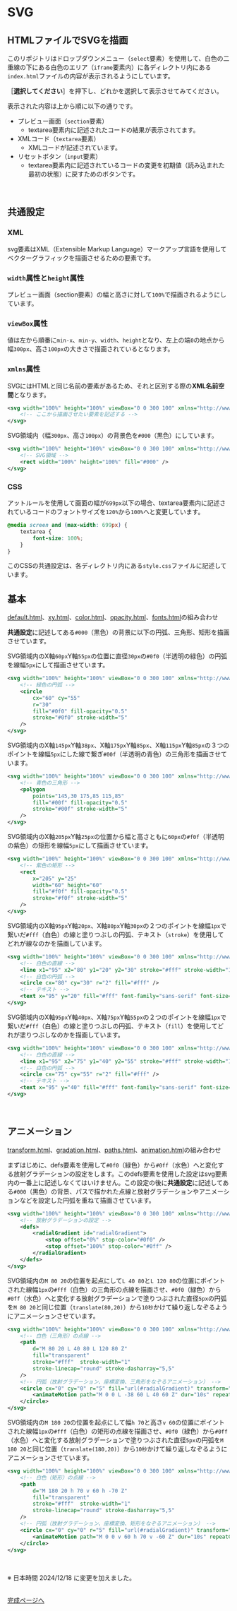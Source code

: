 # SVG

## HTMLファイルでSVGを描画

このリポジトリはドロップダウンメニュー（`select`要素）を使用して、白色の二重線の下にある白色のエリア（`iframe`要素内）に各ディレクトリ内にある`index.html`ファイルの内容が表示されるようにしています。

［**選択してください**］を押下し、どれかを選択して表示させてみてください。

表示された内容は上から順に以下の通りです。

- プレビュー画面（`section`要素）
    - textarea要素内に記述されたコードの結果が表示されてます。
- XMLコード（`textarea`要素）
    - XMLコードが記述されています。
- リセットボタン（`input`要素）
    - textarea要素内に記述されているコードの変更を初期値（読み込まれた最初の状態）に戻すためのボタンです。
<br>

## 共通設定

### XML

svg要素はXML（Extensible Markup Language）マークアップ言語を使用してベクターグラフィックを描画させるための要素です。

### `width`属性と`height`属性

プレビュー画面（section要素）の幅と高さに対して`100%`で描画されるようにしています。

### `viewBox`属性

値は左から順番に`min-x`、`min-y`、`width`、`height`となり、左上の端`0`の地点から幅`300px`、高さ`100px`の大きさで描画されているとなります。

### `xmlns`属性

SVGにはHTMLと同じ名前の要素があるため、それと区別する際の**XML名前空間**となります。

```xml
<svg width="100%" height="100%" viewBox="0 0 300 100" xmlns="http://www.w3.org/2000/svg">
    <!-- ここから描画させたい要素を記述する -->
</svg>
```

SVG領域内（幅`300px`、高さ`100px`）の背景色を`#000`（黒色）にしています。

```xml
<svg width="100%" height="100%" viewBox="0 0 300 100" xmlns="http://www.w3.org/2000/svg" >
    <!-- SVG領域 -->
    <rect width="100%" height="100%" fill="#000" />
</svg>
```

### CSS

アットルールを使用して画面の幅が`699px`以下の場合、textarea要素内に記述されているコードのフォントサイズを`120%`から`100%`へと変更しています。 

```css
@media screen and (max-width: 699px) {
    textarea {
        font-size: 100%;
    }
}
```

このCSSの共通設定は、各ディレクトリ内にある`style.css`ファイルに記述しています。
<br>

## 基本

[default.html](basic/resources/default.html "basic/resources/default.html")、[xy.html](basic/resources/xy.html "basic/resources/xy.html")、[color.html](basic/resources/color.html "basic/resources/color.html")、[opacity.html](basic/resources/opacity.html "basic/resources/opacity.html")、[fonts.html](basic/resources/fonts.html "basic/resources/fonts.html")の組み合わせ

**共通設定**に記述してある`#000`（黒色）の背景に以下の円弧、三角形、矩形を描画させています。

SVG領域内のX軸`60px`Y軸`55px`の位置に直径`30px`の`#0f0`（半透明の緑色）の円弧を線幅`5px`にして描画させています。

```xml
<svg width="100%" height="100%" viewBox="0 0 300 100" xmlns="http://www.w3.org/2000/svg" >
    <!-- 緑色の円弧 -->
    <circle
        cx="60" cy="55"
        r="30"
        fill="#0f0" fill-opacity="0.5"
        stroke="#0f0" stroke-width="5"
    />
</svg>
```

SVG領域内のX軸`145px`Y軸`38px`、X軸`175px`Y軸`85px`、X軸`115px`Y軸`85px`の３つのポイントを線幅`5px`にした線で繋ぎ`#00f`（半透明の青色）の三角形を描画させています。

```xml
<svg width="100%" height="100%" viewBox="0 0 300 100" xmlns="http://www.w3.org/2000/svg" >
    <!-- 青色の三角形 -->
    <polygon
        points="145,30 175,85 115,85"
        fill="#00f" fill-opacity="0.5"
        stroke="#00f" stroke-width="5"
    />
</svg>
```

SVG領域内のX軸`205px`Y軸`25px`の位置から幅と高さともに`60px`の`#f0f`（半透明の紫色）の矩形を線幅`5px`にして描画させています。

```xml
<svg width="100%" height="100%" viewBox="0 0 300 100" xmlns="http://www.w3.org/2000/svg" >
    <!-- 紫色の矩形 -->
    <rect
        x="205" y="25"
        width="60" height="60"
        fill="#f0f" fill-opacity="0.5"
        stroke="#f0f" stroke-width="5"
    />
</svg>
```

SVG領域内のX軸`95px`Y軸`20px`、X軸`80px`Y軸`30px`の２つのポイントを線幅`1px`で繋いだ`#fff`（白色）の線と塗りつぶしの円弧、テキスト（`stroke`）を使用してどれが線なのかを描画しています。

```xml
<svg width="100%" height="100%" viewBox="0 0 300 100" xmlns="http://www.w3.org/2000/svg" >
    <!-- 白色の直線 -->
    <line x1="95" x2="80" y1="20" y2="30" stroke="#fff" stroke-width="1" />
    <!-- 白色の円弧 -->
    <circle cx="80" cy="30" r="2" fill="#fff" />
    <!-- テキスト -->
    <text x="95" y="20" fill="#fff" font-family="sans-serif" font-size="16px">stroke</text>
</svg>
```

SVG領域内のX軸`95px`Y軸`40px`、X軸`75px`Y軸`55px`の２つのポイントを線幅`1px`で繋いだ`#fff`（白色）の線と塗りつぶしの円弧、テキスト（`fill`）を使用してどれが塗りつぶしなのかを描画しています。

```xml
<svg width="100%" height="100%" viewBox="0 0 300 100" xmlns="http://www.w3.org/2000/svg" >
    <!-- 白色の直線 -->
    <line x1="95" x2="75" y1="40" y2="55" stroke="#fff" stroke-width="1" />
    <!-- 白色の円弧 -->
    <circle cx="75" cy="55" r="2" fill="#fff" />
    <!-- テキスト -->
    <text x="95" y="40" fill="#fff" font-family="sans-serif" font-size="16px">fill</text>
</svg>
```
<br>

## アニメーション

[transform.html](advanced/resources/transform.html "advanced/resources/transform.html")、[gradation.html](advanced/resources/gradation.html "advanced/resources/gradation.html")、[paths.html](advanced/resources/paths.html "advanced/resources/paths.html")、[animation.html](advanced/resources/animation.html "advanced/resources/animation.html")の組み合わせ

まずはじめに、defs要素を使用して`#0f0`（緑色）から`#0ff`（水色）へと変化する放射グラデーションの設定をします。このdefs要素を使用した設定はsvg要素内の一番上に記述しなくてはいけません。この設定の後に**共通設定**に記述してある`#000`（黒色）の背景、パスで描かれた点線と放射グラデーションやアニメーションなどを設定した円弧を重ねて描画させています。

```xml
<svg width="100%" height="100%" viewBox="0 0 300 100" xmlns="http://www.w3.org/2000/svg" >
    <!-- 放射グラデーションの設定 -->
    <defs>
        <radialGradient id="radialGradient">
            <stop offset="0%" stop-color="#0f0" />
            <stop offset="100%" stop-color="#0ff" />
        </radialGradient>
    </defs>
</svg>
```

SVG領域内の`M 80 20`の位置を起点にして`L 40 80`と`L 120 80`の位置にポイントされた線幅`1px`の`#fff`（白色）の三角形の点線を描画させ、`#0f0`（緑色）から`#0ff`（水色）へと変化する放射グラデーションで塗りつぶされた直径`5px`の円弧を`M 80 20`と同じ位置（`translate(80,20)`）から`10秒`かけて繰り返しなぞるようにアニメーションさせています。

```xml
<svg width="100%" height="100%" viewBox="0 0 300 100" xmlns="http://www.w3.org/2000/svg" >
    <!-- 白色（三角形）の点線 -->
    <path
        d="M 80 20 L 40 80 L 120 80 Z"
        fill="transparent"
        stroke="#fff"  stroke-width="1"
        stroke-linecap="round" stroke-dasharray="5,5"
    />
    <!-- 円弧（放射グラデーション、座標変換、三角形をなぞるアニメーション） -->
    <circle cx="0" cy="0" r="5" fill="url(#radialGradient)" transform="translate(80,20)">
        <animateMotion path="M 0 0 L -38 60 L 40 60 Z" dur="10s" repeatCount="indefinite" />
    </circle>
</svg>
```

SVG領域内の`M 180 20`の位置を起点にして幅`h 70`と高さ`v 60`の位置にポイントされた線幅`1px`の`#fff`（白色）の矩形の点線を描画させ、`#0f0`（緑色）から`#0ff`（水色）へと変化する放射グラデーションで塗りつぶされた直径`5px`の円弧を`M 180 20`と同じ位置（`translate(180,20)`）から`10秒`かけて繰り返しなぞるようにアニメーションさせています。

```xml
<svg width="100%" height="100%" viewBox="0 0 300 100" xmlns="http://www.w3.org/2000/svg" >
    <!-- 白色（矩形）の点線 -->
    <path
        d="M 180 20 h 70 v 60 h -70 Z"
        fill="transparent"
        stroke="#fff"  stroke-width="1"
        stroke-linecap="round" stroke-dasharray="5,5"
    />
    <!-- 円弧（放射グラデーション、座標変換、矩形をなぞるアニメーション） -->
    <circle cx="0" cy="0" r="5" fill="url(#radialGradient)" transform="translate(180,20)">
        <animateMotion path="M 0 0 v 60 h 70 v -60 Z" dur="10s" repeatCount="indefinite" />
    </circle>
</svg>
```
<br>

※ 日本時間 2024/12/18 に変更を加えました。
<br><br>

[完成ページへ](https://yscyber.github.io/svg/ "https://yscyber.github.io/svg/")
